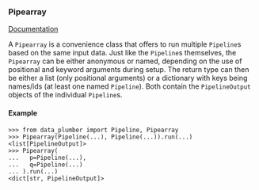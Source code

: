 ### Pipearray

[Documentation](../README.md#documentation)

A `Pipearray` is a convenience class that offers to run multiple `Pipeline`s based on the same input data.
Just like the `Pipeline`s themselves, the `Pipearray` can be either anonymous or named, depending on the use of positional and keyword arguments during setup.
The return type can then be either a list (only positional arguments) or a dictionary with keys being names/ids (at least one named `Pipeline`). Both contain the `PipelineOutput` objects of the individual `Pipeline`s.

#### Example
```
>>> from data_plumber import Pipeline, Pipearray
>>> Pipearray(Pipeline(...), Pipeline(...)).run(...)
<list[PipelineOutput]>
>>> Pipearray(
...   p=Pipeline(...),
...   q=Pipeline(...)
... ).run(...)
<dict[str, PipelineOutput]>
```